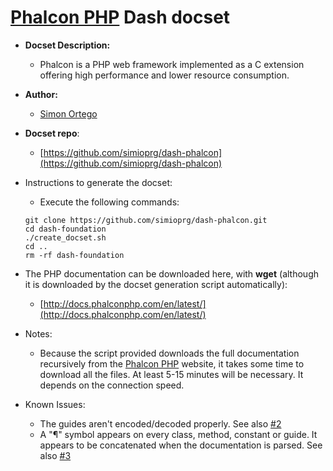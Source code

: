[Phalcon PHP](http://foundation.zurb.com) Dash docset
======================================================

- __Docset Description:__
    - Phalcon is a PHP web framework implemented as a C extension offering high 
	  performance and lower resource consumption.

- __Author:__
    - [Simon Ortego](https://github.com/simioprg)

- __Docset repo__:
    - [https://github.com/simioprg/dash-phalcon](https://github.com/simioprg/dash-phalcon)

- Instructions to generate the docset:
    - Execute the following commands:
   ```
   git clone https://github.com/simioprg/dash-phalcon.git
   cd dash-foundation
   ./create_docset.sh
   cd ..
   rm -rf dash-foundation
   ```
- The PHP documentation can be downloaded here, with **wget** (although it is downloaded
  by the docset generation script automatically):
    - [http://docs.phalconphp.com/en/latest/](http://docs.phalconphp.com/en/latest/)

- Notes:
    - Because the script provided downloads the full documentation recursively from the 
	  [Phalcon PHP](http://phalconphp.com/en/)  website, it takes some time to download all 
	  the files. At least 5-15 minutes will be necessary. It depends on the connection speed.
	  
- Known Issues:
    - The guides aren't encoded/decoded properly. See also [#2](https://github.com/simioprg/dash-phalcon/issues/2)
    - A "¶" symbol appears on every class, method, constant or guide. It appears to be concatenated when the documentation is parsed. See also [#3](https://github.com/simioprg/dash-phalcon/issues/3)
